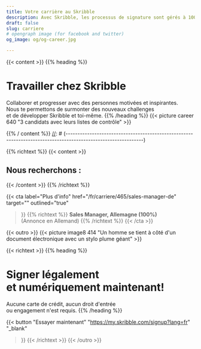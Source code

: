 ```yaml
---
title: Votre carrière au Skribble
description: Avec Skribble, les processus de signature sont gérés à 100% numériquement, sur la base de la signature électronique qualifiée "SEQ" – la signature électronique qui équivaut à une signature manuscrite, selon la loi suisse et européenne.
draft: false
slug: carriere
# opengraph image (for facebook and twitter)
og_image: og/og-career.jpg

---
```


{{< content >}}
{{% heading %}}
# Travailler chez Skribble
Collaborer et progresser avec des personnes motivées et inspirantes. <br class="hide-for-mobile">Nous te permettons de surmonter des nouveaux challenges <br class="hide-for-mobile">et de développer Skribble et toi-même.
{{% /heading %}}
{{< picture career 640 "3 candidats avec leurs listes de contrôle" >}}

{{% / content %}}
[//]: # (--------------------------------------------------------------------------------------------------------------)

{{% richtext %}}
{{< content >}}
## Nous recherchons :
{{< /content >}}
{{% /richtext %}}

{{< cta
  label="Plus d'info"
  href="/fr/carriere/465/sales-manager-de"
  target=""
  outlined="true"
>}}
{{% richtext %}}
**Sales Manager, Allemagne (100%)**<br>
(Annonce en Allemand)
{{% /richtext %}}
{{< /cta >}}

[//]: # (--------------------------------------------------------------------------------------------------------------)

{{< outro >}}
{{< picture image8 414 "Un homme se tient à côté d'un document électronique avec un stylo plume géant" >}}

{{< richtext >}}
{{% heading %}}
# Signer légalement <br class="hide-for-mobile">et numériquement maintenant!
Aucune carte de crédit, aucun droit d'entrée <br class="hide-for-mobile">ou engagement n'est requis.
{{% /heading %}}

{{< button
  "Essayer maintenant"
  "https://my.skribble.com/signup?lang=fr"
  "_blank"
>}}
{{< /richtext >}}
{{< /outro >}}